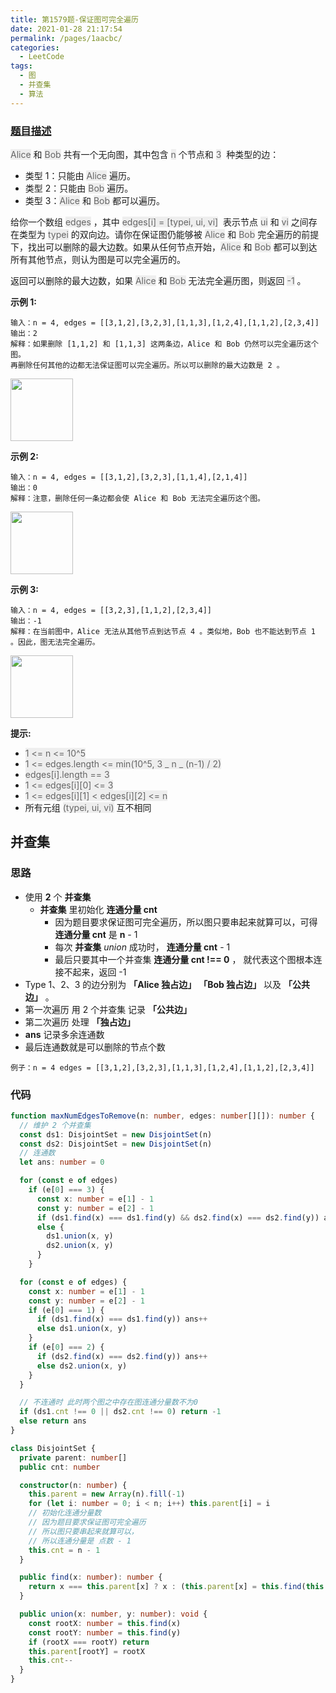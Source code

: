```yaml
---
title: 第1579题-保证图可完全遍历
date: 2021-01-28 21:17:54
permalink: /pages/1aacbc/
categories:
  - LeetCode
tags:
  - 图
  - 并查集
  - 算法
---
```


### [题目描述](https://leetcode-cn.com/problems/remove-max-number-of-edges-to-keep-graph-fully-traversable/)

<font style="background: #eee; color: #666;">Alice</font> 和 <font style="background: #eee; color: #666;">Bob</font> 共有一个无向图，其中包含 <font style="background: #eee; color: #666;">n</font> 个节点和 <font style="background: #eee; color: #666;">3</font>  种类型的边：

- 类型 1：只能由 <font style="background: #eee; color: #666;">Alice</font> 遍历。
- 类型 2：只能由 <font style="background: #eee; color: #666;">Bob</font> 遍历。
- 类型 3：<font style="background: #eee; color: #666;">Alice</font> 和 <font style="background: #eee; color: #666;">Bob</font> 都可以遍历。

给你一个数组 <font style="background: #eee; color: #666;">edges</font> ，其中 <font style="background: #eee; color: #666;">edges[i] = [typei, ui, vi]</font>  表示节点 <font style="background: #eee; color: #666;">ui</font> 和 <font style="background: #eee; color: #666;">vi</font> 之间存在类型为 <font style="background: #eee; color: #666;">typei</font> 的双向边。请你在保证图仍能够被 <font style="background: #eee; color: #666;">Alice</font> 和 <font style="background: #eee; color: #666;">Bob</font> 完全遍历的前提下，找出可以删除的最大边数。如果从任何节点开始，<font style="background: #eee; color: #666;">Alice</font> 和 <font style="background: #eee; color: #666;">Bob</font> 都可以到达所有其他节点，则认为图是可以完全遍历的。

返回可以删除的最大边数，如果 <font style="background: #eee; color: #666;">Alice</font> 和 <font style="background: #eee; color: #666;">Bob</font> 无法完全遍历图，则返回 <font style="background: #eee; color: #666;">-1</font> 。

<!-- more -->

**示例 1:**

```
输入：n = 4, edges = [[3,1,2],[3,2,3],[1,1,3],[1,2,4],[1,1,2],[2,3,4]]
输出：2
解释：如果删除 [1,1,2] 和 [1,1,3] 这两条边，Alice 和 Bob 仍然可以完全遍历这个图。
再删除任何其他的边都无法保证图可以完全遍历。所以可以删除的最大边数是 2 。
```

<img src="https://cdn.jsdelivr.net/gh/xiaojun996/CDN/images/leetcode/1579-remove-max-number-of-edges-to-keep-graph-fully-traversable-1.png" width="100" />

**示例 2:**

```
输入：n = 4, edges = [[3,1,2],[3,2,3],[1,1,4],[2,1,4]]
输出：0
解释：注意，删除任何一条边都会使 Alice 和 Bob 无法完全遍历这个图。
```

<img src="https://cdn.jsdelivr.net/gh/xiaojun996/CDN/images/leetcode/1579-remove-max-number-of-edges-to-keep-graph-fully-traversable-2.png" width="100" />

**示例 3:**

```
输入：n = 4, edges = [[3,2,3],[1,1,2],[2,3,4]]
输出：-1
解释：在当前图中，Alice 无法从其他节点到达节点 4 。类似地，Bob 也不能达到节点 1 。因此，图无法完全遍历。
```

<img src="https://cdn.jsdelivr.net/gh/xiaojun996/CDN/images/leetcode/1579-remove-max-number-of-edges-to-keep-graph-fully-traversable-3.png" width="100" />

**提示:**

- <font style="background: #eee; color: #666;">1 <= n <= 10^5</font>
- <font style="background: #eee; color: #666;">1 <= edges.length <= min(10^5, 3 _ n _ (n-1) / 2)</font>
- <font style="background: #eee; color: #666;">edges[i].length == 3</font>
- <font style="background: #eee; color: #666;">1 <= edges[i][0] <= 3</font>
- <font style="background: #eee; color: #666;">1 <= edges[i][1] < edges[i][2] <= n</font>
- 所有元组 <font style="background: #eee; color: #666;">(typei, ui, vi)</font> 互不相同

## 并查集

### 思路

- 使用 **2** 个 **并查集**
  - **并查集** 里初始化 **连通分量 cnt**
    - 因为题目要求保证图可完全遍历，所以图只要串起来就算可以，可得 **连通分量 cnt** 是 **n** - 1
    - 每次 **并查集** _union_ 成功时， **连通分量 cnt** - 1
    - 最后只要其中一个并查集 **连通分量 cnt !== 0** ， 就代表这个图根本连接不起来，返回 -1
- Type 1、2、3 的边分别为 **「Alice 独占边」** **「Bob 独占边」** 以及 **「公共边」** 。
- 第一次遍历 用 2 个并查集 记录 **「公共边」**
- 第二次遍历 处理 **「独占边」**
- **ans** 记录多余连通数
- 最后连通数就是可以删除的节点个数

```
例子：n = 4 edges = [[3,1,2],[3,2,3],[1,1,3],[1,2,4],[1,1,2],[2,3,4]]
```

### 代码

```TypeScript
function maxNumEdgesToRemove(n: number, edges: number[][]): number {
  // 维护 2 个并查集
  const ds1: DisjointSet = new DisjointSet(n)
  const ds2: DisjointSet = new DisjointSet(n)
  // 连通数
  let ans: number = 0

  for (const e of edges)
    if (e[0] === 3) {
      const x: number = e[1] - 1
      const y: number = e[2] - 1
      if (ds1.find(x) === ds1.find(y) && ds2.find(x) === ds2.find(y)) ans++
      else {
        ds1.union(x, y)
        ds2.union(x, y)
      }
    }

  for (const e of edges) {
    const x: number = e[1] - 1
    const y: number = e[2] - 1
    if (e[0] === 1) {
      if (ds1.find(x) === ds1.find(y)) ans++
      else ds1.union(x, y)
    }
    if (e[0] === 2) {
      if (ds2.find(x) === ds2.find(y)) ans++
      else ds2.union(x, y)
    }
  }

  // 不连通时 此时两个图之中存在图连通分量数不为0
  if (ds1.cnt !== 0 || ds2.cnt !== 0) return -1
  else return ans
}

class DisjointSet {
  private parent: number[]
  public cnt: number

  constructor(n: number) {
    this.parent = new Array(n).fill(-1)
    for (let i: number = 0; i < n; i++) this.parent[i] = i
    // 初始化连通分量数
    // 因为题目要求保证图可完全遍历
    // 所以图只要串起来就算可以，
    // 所以连通分量是 点数 - 1
    this.cnt = n - 1
  }

  public find(x: number): number {
    return x === this.parent[x] ? x : (this.parent[x] = this.find(this.parent[x]))
  }

  public union(x: number, y: number): void {
    const rootX: number = this.find(x)
    const rootY: number = this.find(y)
    if (rootX === rootY) return
    this.parent[rootY] = rootX
    this.cnt--
  }
}
```
